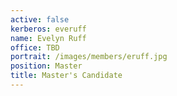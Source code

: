 ```yaml
---
active: false
kerberos: everuff
name: Evelyn Ruff
office: TBD
portrait: /images/members/eruff.jpg
position: Master 
title: Master's Candidate
---
```

